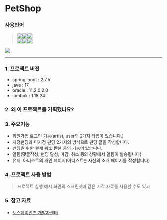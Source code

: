 # PetShop

### 사용언어
> <img src="https://img.shields.io/badge/Oracle-F80000?style=flat&logo=Oracle&logoColor=white"/><img src="https://img.shields.io/badge/JavaScript-F7DF1E?style=flat&logo=JavaScript&logoColor=white"/><img src="https://img.shields.io/badge/Spring Boot-6DB33F?style=flat&logo=Spring Boot&logoColor=white"/>  
<img src="https://img.shields.io/badge/Thymeleaf-005F0F?style=flat&logo=Thymeleaf&logoColor=white"/><img src="https://img.shields.io/badge/HTML5-E34F26?style=flat&logo=HTML5&logoColor=white"/><img src="https://img.shields.io/badge/CSS3-1572B6?style=flat&logo=CSS3&logoColor=white"/>

<img src="https://github-readme-stats.vercel.app/api/top-langs/?username=qor8005&custom_title=PetShop&exclude_repo=web,visual,Fund&layout=compact&theme=compact"/>

---

### 1. 프로젝트 버전
* spring-boot : 2.7.5
* java : 17
* oracle : 11.2.0.2.0
* lombok : 1.18.24

### 2. 왜 이 프로젝트를 기획했나요?
> 

### 3. 주요기능
* 회원가입 로그인 기능(artist, user의 2가지 타입이 있습니다.)
* 지정펀딩과 미지정 펀딩 2가지의 방식으로 펀딩 글을 작성합니다.
* 펀딩을 위한 결재 취소 환불 등의 기능이 있습니다.
* 알림(댓글작성, 펀딩 달성, 마감, 취소 등의 상황에서 알림이 발송됩니다)
* 유저, 아티스트의 개인 페이지(아티스트는 자신의 소개 페이지를 작성합니다)

### 4. 프로젝트 사용 방법
> 프로젝트 실행 예시 화면의 스크린샷과 같은 시각 자료를 사용할 수도 있고

### 5. 참고 자료
* [토스페이먼츠 개발자센터](https://docs.tosspayments.com/reference)  
